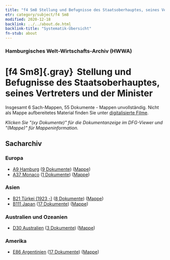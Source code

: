 ```yaml
---
title: "f4 Sm8 Stellung und Befugnisse des Staatsoberhauptes, seines Vertreters und der Minister"
etr: category/subject/f4 Sm8
modified: 2020-12-18
backlink: ../../about.de.html
backlink-title: "Systematik-Übersicht"
fn-stub: about
---
```


### Hamburgisches Welt-Wirtschafts-Archiv (HWWA)
# [f4 Sm8]{.gray}&#8201; Stellung und Befugnisse des Staatsoberhauptes, seines Vertreters und der Minister&#160; 




Insgesamt 6 Sach-Mappen, 55 Dokumente - Mappen unvollständig.
Nicht als Mappe aufbereitetes Material finden Sie unter [digitalisierte Filme](/film/h1_sh).

_Klicken Sie "(xy Dokumente)" für die Dokumentanzeige im DFG-Viewer und "(Mappe)" für Mappeninformation._

## Sacharchiv




### Europa

- [A9 Hamburg](../../../geo/about.de.html#A9) (<a href="https://dfg-viewer.de/show/?tx_dlf[id]=https://pm20.zbw.eu/mets/sh/1409xx/140905/1443xx/144365/public.mets.de.xml" target="_blank">9 Dokumente</a>) ([Mappe](http://purl.org/pressemappe20/folder/sh/140905,144365))
- [A37 Monaco](../../../geo/about.de.html#A37) (<a href="https://dfg-viewer.de/show/?tx_dlf[id]=https://pm20.zbw.eu/mets/sh/1410xx/141013/1443xx/144365/public.mets.de.xml" target="_blank">1 Dokumente</a>) ([Mappe](http://purl.org/pressemappe20/folder/sh/141013,144365))

### Asien

- [B21 Türkei (1923 -)](../../../geo/about.de.html#B21) (<a href="https://dfg-viewer.de/show/?tx_dlf[id]=https://pm20.zbw.eu/mets/sh/1411xx/141111/1443xx/144365/public.mets.de.xml" target="_blank">8 Dokumente</a>) ([Mappe](http://purl.org/pressemappe20/folder/sh/141111,144365))
- [B111 Japan](../../../geo/about.de.html#B111) (<a href="https://dfg-viewer.de/show/?tx_dlf[id]=https://pm20.zbw.eu/mets/sh/1412xx/141272/1443xx/144365/public.mets.de.xml" target="_blank">17 Dokumente</a>) ([Mappe](http://purl.org/pressemappe20/folder/sh/141272,144365))

### Australien und Ozeanien

- [D30 Australien](../../../geo/about.de.html#D30) (<a href="https://dfg-viewer.de/show/?tx_dlf[id]=https://pm20.zbw.eu/mets/sh/1416xx/141621/1443xx/144365/public.mets.de.xml" target="_blank">3 Dokumente</a>) ([Mappe](http://purl.org/pressemappe20/folder/sh/141621,144365))

### Amerika

- [E86 Argentinien](../../../geo/about.de.html#E86) (<a href="https://dfg-viewer.de/show/?tx_dlf[id]=https://pm20.zbw.eu/mets/sh/1416xx/141692/1443xx/144365/public.mets.de.xml" target="_blank">17 Dokumente</a>) ([Mappe](http://purl.org/pressemappe20/folder/sh/141692,144365))


